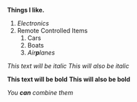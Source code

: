 **Things I like.**
  1. *Electronics*
1. Remote Controlled Items 
   1. Cars
   2. Boats
   3. *Air**p**lanes*

*This text will be italic*
_This will also be italic_

**This text will be bold**
__This will also be bold__

_You **can** combine them_
